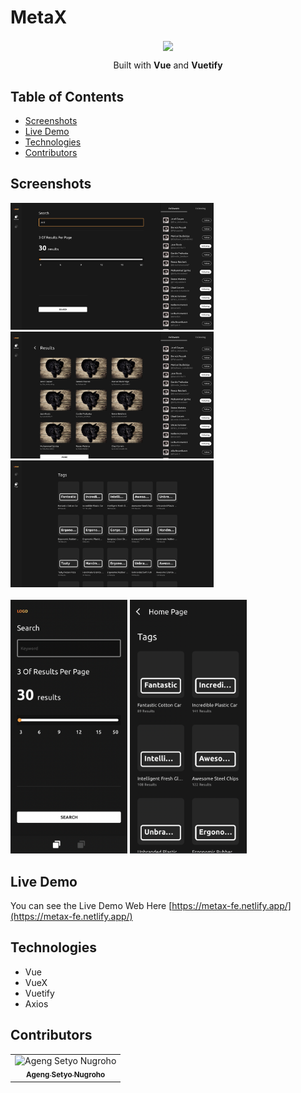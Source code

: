 # MetaX
<p align="center">
  <image align="center" width="80" src='./src/assets/logo.svg' />
</p>
<p style="font-size:12" align="center">
  Built with <b>Vue</b> and <b>Vuetify</b>
</p>

## Table of Contents
- [Screenshots](#Screenshots)
- [Live Demo](#Live-Demo)
- [Technologies](#Technologies)
- [Contributors](#Contributors)

## Screenshots
<div align="start">
  <img width="325" src="./Screenshots/Web-1.png">
  <img width="325" src="./Screenshots/Web-2.png">
  <img width="325" src="./Screenshots/Web-3.png">
</div>
<br />
<div align="start">
  <img height="406" width="187" src="./Screenshots/Mobile-1.png">
  <img height="406" width="187" src="./Screenshots/Mobile-2.png">
</div>

## Live Demo 
You can see the Live Demo Web 
Here [https://metax-fe.netlify.app/](https://metax-fe.netlify.app/)


## Technologies
- Vue
- VueX
- Vuetify
- Axios


## Contributors
<center>
  <table>
    <tr>
      <td align="center">
        <img width="100" src="https://avatars.githubusercontent.com/u/35604017?v=4" alt="Ageng Setyo Nugroho"><br/>
        <a href="https://github.com/melankolia">
          <sub><b>Ageng Setyo Nugroho</b></sub>
        </a>
      </td>
    </tr>
  </table>
</center>
